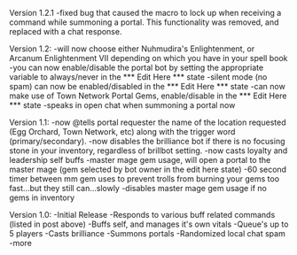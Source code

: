 Version 1.2.1
-fixed bug that caused the macro to lock up when receiving a command while summoning a portal. This functionality was removed, and replaced with a chat response.

Version 1.2:
-will now choose either Nuhmudira's Enlightenment, or Arcanum Enlightenment VII depending on which you have in your spell book
-you can now enable/disable the portal bot by setting the appropriate variable to always/never in the *** Edit Here *** state
-silent mode (no spam) can now be enabled/disabled in the *** Edit Here *** state
-can now make use of Town Network Portal Gems, enable/disable in the *** Edit Here *** state
-speaks in open chat when summoning a portal now

Version 1.1:
-now @tells portal requester the name of the location requested (Egg Orchard, Town Network, etc) along with the trigger word (primary/secondary).
-now disables the brilliance bot if there is no focusing stone in your inventory, regardless of brillbot setting.
-now casts loyalty and leadership self buffs
-master mage gem usage, will open a portal to the master mage (gem selected by bot owner in the edit here state)
-60 second timer between mm gem uses to prevent trolls from burning your gems too fast...but they still can...slowly
-disables master mage gem usage if no gems in inventory

Version 1.0:
-Initial Release
-Responds to various buff related commands (listed in post above)
-Buffs self, and manages it's own vitals
-Queue's up to 5 players
-Casts brilliance
-Summons portals
-Randomized local chat spam
-more